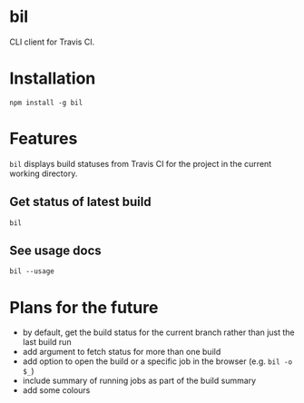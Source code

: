 bil
===

CLI client for Travis CI.

# Installation

	npm install -g bil

# Features

`bil` displays build statuses from Travis CI for the project in the current working directory.

## Get status of latest build

	bil

## See usage docs

	bil --usage

# Plans for the future

* by default, get the build status for the current branch rather than just the last build run
* add argument to fetch status for more than one build
* add option to open the build or a specific job in the browser (e.g. `bil -o $_`)
* include summary of running jobs as part of the build summary
* add some colours
